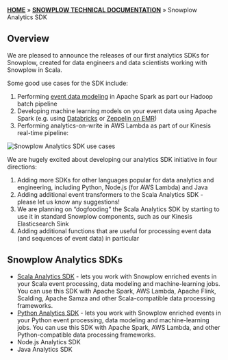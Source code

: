 [**HOME**](Home) » [**SNOWPLOW TECHNICAL DOCUMENTATION**](Snowplow-technical-documentation) » Snowplow Analytics SDK

## Overview

We are pleased to announce the releases of our first analytics SDKs for Snowplow, created for data engineers and data scientists working with Snowplow in Scala.

Some good use cases for the SDK include:

1. Performing [event data modeling](http://snowplowanalytics.com/blog/2016/03/16/introduction-to-event-data-modeling/) in Apache Spark as part our Hadoop batch pipeline
2. Developing machine learning models on your event data using Apache Spark (e.g. using [Databricks](https://databricks.com/) or [Zeppelin on EMR](https://blogs.aws.amazon.com/bigdata/post/Tx6J5RM20WPG5V/Building-a-Recommendation-Engine-with-Spark-ML-on-Amazon-EMR-using-Zeppelin))
3. Performing analytics-on-write in AWS Lambda as part of our Kinesis real-time pipeline:

![Snowplow Analytics SDK use cases](http://snowplowanalytics.com/assets/img/blog/2016/03/scala-analytics-sdk-usage.png)

We are hugely excited about developing our analytics SDK initiative in four directions:

1. Adding more SDKs for other languages popular for data analytics and engineering, including Python, Node.js (for AWS Lambda) and Java
2. Adding additional event transformers to the Scala Analytics SDK - please let us know any suggestions!
3. We are planning on “dogfooding” the Scala Analytics SDK by starting to use it in standard Snowplow components, such as our Kinesis Elasticsearch Sink
4. Adding additional functions that are useful for processing event data (and sequences of event data) in particular

## Snowplow Analytics SDKs

- [Scala Analytics SDK](Scala-Analytics-SDK) - lets you work with Snowplow enriched events in your Scala event processing, data modeling and machine-learning jobs. You can use this SDK with Apache Spark, AWS Lambda, Apache Flink, Scalding, Apache Samza and other Scala-compatible data processing frameworks.
- [Python Analytics SDK](Python-Analytics-SDK) - lets you work with Snowplow enriched events in your Python event processing, data modeling and machine-learning jobs. You can use this SDK with Apache Spark, AWS Lambda, and other Python-compatible data processing frameworks.
- Node.js Analytics SDK
- Java Analytics SDK
